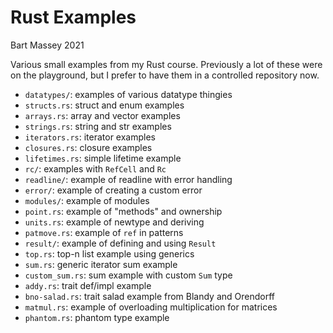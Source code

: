 # Rust Examples
Bart Massey 2021

Various small examples from my Rust course. Previously a lot
of these were on the playground, but I prefer to have them
in a controlled repository now.

* `datatypes/`: examples of various datatype thingies
* `structs.rs`: struct and enum examples
* `arrays.rs`: array and vector examples
* `strings.rs`: string and str examples
* `iterators.rs`: iterator examples
* `closures.rs`: closure examples
* `lifetimes.rs`: simple lifetime example
* `rc/`: examples with `RefCell` and `Rc`
* `readline/`: example of readline with error handling
* `error/`: example of creating a custom error
* `modules/`: example of modules
* `point.rs`: example of "methods" and ownership
* `units.rs`: example of newtype and deriving
* `patmove.rs`: example of `ref` in patterns
* `result/`: example of defining and using `Result`
* `top.rs`: top-n list example using generics
* `sum.rs`: generic iterator sum example
* `custom_sum.rs`: sum example with custom `Sum` type
* `addy.rs`: trait def/impl example
* `bno-salad.rs`: trait salad example from Blandy and Orendorff
* `matmul.rs`: example of overloading multiplication for matrices
* `phantom.rs`: phantom type example
